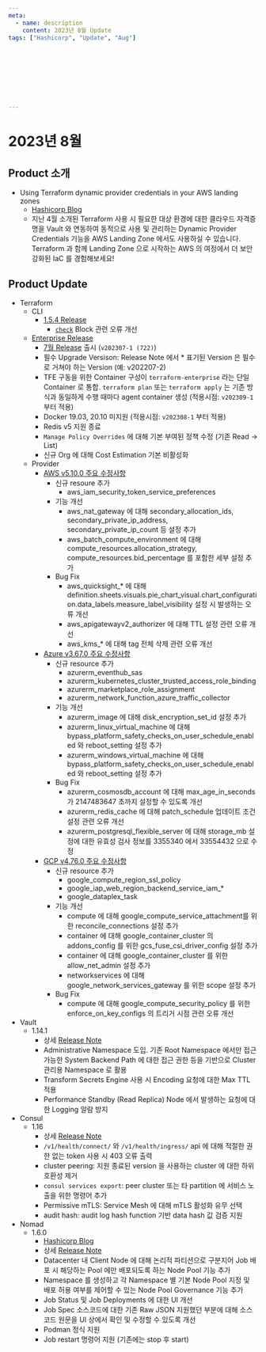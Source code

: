 ```yaml
---
meta:
  - name: description
    content: 2023년 8월 Update
tags: ["Hashicorp", "Update", "Aug"]









---
```


# 2023년 8월



## Product 소개

- Using Terraform dynamic provider credentials in your AWS landing zones
  - [Hashicorp Blog](https://www.hashicorp.com/blog/using-terraform-dynamic-provider-credentials-in-your-aws-landing-zones)
  - 지난 4월 소개된 Terraform 사용 시 필요한 대상 환경에 대한 클라우드 자격증명을 Vault 와 연동하여 동적으로 사용 및 관리하는 Dynamic Provider Credentials 기능을 AWS Landing Zone 에서도 사용하실 수 있습니다. Terraform 과 함께 Landing Zone 으로 시작하는 AWS 의 여정에서 더 보안 강화된 IaC 를 경험해보세요!



## Product Update

- Terraform
  - CLI
    - [1.5.4 Release](https://github.com/hashicorp/terraform/releases/tag/v1.5.4)
      - [`check`](https://developer.hashicorp.com/terraform/language/checks) Block 관련 오류 개선
  - [Enterprise Release](https://developer.hashicorp.com/terraform/enterprise/releases)
    - [7월 Release](https://developer.hashicorp.com/terraform/enterprise/releases/2023/v202307-1) 출시 (`v202307-1 (722)`)
    - 필수 Upgrade Versison: Release Note 에서 * 표기된 Version 은 필수로 거쳐야 하는 Version (예: v202207-2)
    - TFE 구동을 위한 Container 구성이  `terraform-enterprise` 라는 단일 Container 로 통합. `terraform plan` 또는 `terraform apply` 는 기존 방식과 동일하게 수행 때마다 agent container 생성 (적용시점: `v202309-1` 부터 적용)
    - Docker 19.03, 20.10 미지원 (적용시점: `v202308-1` 부터 적용)
    - Redis v5 지원 종료
    - `Manage Policy Overrides` 에 대해 기본 부여된 정책 수정 (기존 Read -> List)
    - 신규 Org 에 대해 Cost Estimation 기본 비활성화 
  - Provider
    - [AWS v5.10.0 주요 수정사항](https://github.com/hashicorp/terraform-provider-aws/releases/tag/v5.10.0)
      - 신규 resoure 추가
        - aws_iam_security_token_service_preferences
      - 기능 개선
        - aws_nat_gateway 에 대해 secondary_allocation_ids, secondary_private_ip_address, secondary_private_ip_count 등 설정 추가
        - aws_batch_compute_environment 에 대해 compute_resources.allocation_strategy,  compute_resources.bid_percentage 를 포함한 세부 설정 추가
      - Bug Fix
        - aws_quicksight_* 에 대해 definition.sheets.visuals.pie_chart_visual.chart_configuration.data_labels.measure_label_visibility 설정 시 발생하는 오류 개선
        - aws_apigatewayv2_authorizer 에 대해 TTL 설정 관련 오류 개선
        - aws_kms_* 에 대해 tag 전체 삭제 관련 오류 개선
    - [Azure v3.67.0 주요 수정사항](https://github.com/hashicorp/terraform-provider-azurerm/releases/tag/v3.67.0)
      - 신규 resource 추가
        - azurerm_eventhub_sas
        - azurerm_kubernetes_cluster_trusted_access_role_binding
        - azurerm_marketplace_role_assignment
        - azurerm_network_function_azure_traffic_collector
      - 기능 개선
        - azurerm_image 에 대해 disk_encryption_set_id 설정 추가
        - azurerm_linux_virtual_machine 에 대해 bypass_platform_safety_checks_on_user_schedule_enabled 와 reboot_setting 설정 추가
        - azurerm_windows_virtual_machine 에 대해 bypass_platform_safety_checks_on_user_schedule_enabled 와 reboot_setting 설정 추가
      - Bug Fix
        - azurerm_cosmosdb_account 에 대해 max_age_in_seconds 가 2147483647 초까지 설정할 수 있도록 개선
        - azurerm_redis_cache 에 대해 patch_schedule 업데이트 조건 설정 관련 오류 개선
        - azurerm_postgresql_flexible_server 에 대해 storage_mb 설정에 대한 유효성 검사 정보를 3355340 에서 33554432 으로 수정
    - [GCP v4.76.0 주요 수정사항](https://github.com/hashicorp/terraform-provider-google/releases/tag/v4.76.0) 
      -  신규 resource 추가
         -  google_compute_region_ssl_policy
         -  google_iap_web_region_backend_service_iam_*
         -  google_dataplex_task
      -  기능 개선
         -  compute 에 대해 google_compute_service_attachment를 위한 reconcile_connections 설정 추가
         -  container 에 대해 google_container_cluster 의 addons_config 를 위한 gcs_fuse_csi_driver_config 설정 추가
         -  container 에 대해 google_container_cluster 를 위한 allow_net_admin 설정 추가
         -  networkservices 에 대해 google_network_services_gateway 를 위한 scope 설정 추가
      -  Bug Fix
         -  compute 에 대해 google_compute_security_policy 를 위한enforce_on_key_configs 의 트리거 시점 관련 오류 개선
- Vault
  - 1.14.1
    - 상세 [Release Note](https://github.com/hashicorp/vault/releases/tag/v1.14.1)
    - Administrative Namespace 도입. 기존 Root Namespace 에서만 접근 가능한 System Backend Path 에 대한 접근 권한 등을 기반으로 Cluster 관리용 Namespace 로 활용
    - Transform Secrets Engine 사용 시 Encoding 요청에 대한 Max TTL 적용
    - Performance Standby (Read Replica) Node 에서 발생하는 요청에 대한 Logging 알람 방지
- Consul
  - 1.16
    - 상세 [Release Note](https://github.com/hashicorp/consul/releases/tag/v1.16.0)
    - `/v1/health/connect/` 와 `/v1/health/ingress/` api 에 대해 적절한 권한 없는 token 사용 시 403 오류 출력
    - cluster peering: 지원 종료된 version 을 사용하는 cluster 에 대한 하위 호환성 제거
    - `consul services export`: peer cluster 또는 타 partition 에 서비스 노출을 위한 명령어 추가
    - Permissive mTLS: Service Mesh 에 대해 mTLS 활성화 유무 선택
    - audit hash: audit log hash function 기반 data hash 값 검증 지원
- Nomad
  - 1.6.0
    - [Hashicorp Blog](https://www.hashicorp.com/blog/nomad-1-6-adds-node-pools-ux-updates-and-more)
    - 상세 [Release Note](https://github.com/hashicorp/nomad/releases/tag/v1.6.1)
    - Datacenter 내 Client Node 에 대해 논리적 파티션으로 구분지어 Job 배포 시 해당하는 Pool 에만 배포되도록 하는 Node Pool 기능 추가
    - Namespace 를 생성하고 각 Namespace 별 기본 Node Pool 지정 및 배포 허용 여부를 제어할 수 있는 Node Pool Governance 기능 추가
    - Job Status 및 Job Deployments 에 대한 UI 개선
    - Job Spec 소스코드에 대한 기존 Raw JSON 지원했던 부분에 대해 소스코드 원문을 UI 상에서 확인 및 수정할 수 있도록 개선
    - Podman 정식 지원
    - Job restart 명령어 지원 (기존에는 stop 후 start) 
